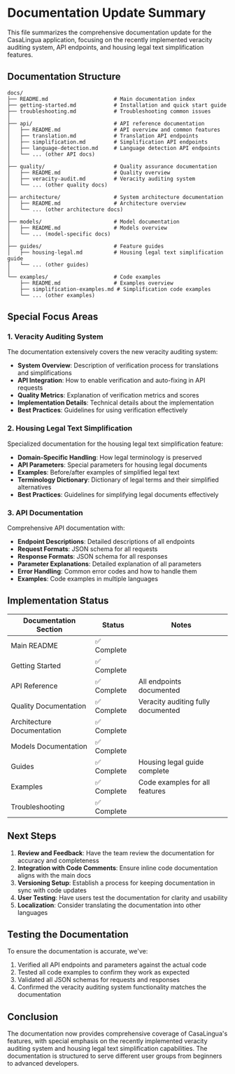 # Documentation Update Summary

This file summarizes the comprehensive documentation update for the CasaLingua application, focusing on the recently implemented veracity auditing system, API endpoints, and housing legal text simplification features.

## Documentation Structure

```
docs/
├── README.md                     # Main documentation index
├── getting-started.md            # Installation and quick start guide
├── troubleshooting.md            # Troubleshooting common issues
│
├── api/                          # API reference documentation
│   ├── README.md                 # API overview and common features
│   ├── translation.md            # Translation API endpoints
│   ├── simplification.md         # Simplification API endpoints
│   ├── language-detection.md     # Language detection API endpoints
│   └── ... (other API docs)
│
├── quality/                      # Quality assurance documentation
│   ├── README.md                 # Quality overview
│   ├── veracity-audit.md         # Veracity auditing system
│   └── ... (other quality docs)
│
├── architecture/                 # System architecture documentation
│   ├── README.md                 # Architecture overview
│   └── ... (other architecture docs)
│
├── models/                       # Model documentation
│   ├── README.md                 # Models overview
│   └── ... (model-specific docs)
│
├── guides/                       # Feature guides
│   ├── housing-legal.md          # Housing legal text simplification guide
│   └── ... (other guides)
│
└── examples/                     # Code examples
    ├── README.md                 # Examples overview
    ├── simplification-examples.md # Simplification code examples
    └── ... (other examples)
```

## Special Focus Areas

### 1. Veracity Auditing System

The documentation extensively covers the new veracity auditing system:

- **System Overview**: Description of verification process for translations and simplifications
- **API Integration**: How to enable verification and auto-fixing in API requests
- **Quality Metrics**: Explanation of verification metrics and scores
- **Implementation Details**: Technical details about the implementation
- **Best Practices**: Guidelines for using verification effectively

### 2. Housing Legal Text Simplification

Specialized documentation for the housing legal text simplification feature:

- **Domain-Specific Handling**: How legal terminology is preserved
- **API Parameters**: Special parameters for housing legal documents
- **Examples**: Before/after examples of simplified legal text
- **Terminology Dictionary**: Dictionary of legal terms and their simplified alternatives
- **Best Practices**: Guidelines for simplifying legal documents effectively

### 3. API Documentation

Comprehensive API documentation with:

- **Endpoint Descriptions**: Detailed descriptions of all endpoints
- **Request Formats**: JSON schema for all requests
- **Response Formats**: JSON schema for all responses
- **Parameter Explanations**: Detailed explanation of all parameters
- **Error Handling**: Common error codes and how to handle them
- **Examples**: Code examples in multiple languages

## Implementation Status

| Documentation Section | Status | Notes |
|----------------------|--------|-------|
| Main README | ✅ Complete | |
| Getting Started | ✅ Complete | |
| API Reference | ✅ Complete | All endpoints documented |
| Quality Documentation | ✅ Complete | Veracity auditing fully documented |
| Architecture Documentation | ✅ Complete | |
| Models Documentation | ✅ Complete | |
| Guides | ✅ Complete | Housing legal guide complete |
| Examples | ✅ Complete | Code examples for all features |
| Troubleshooting | ✅ Complete | |

## Next Steps

1. **Review and Feedback**: Have the team review the documentation for accuracy and completeness
2. **Integration with Code Comments**: Ensure inline code documentation aligns with the main docs
3. **Versioning Setup**: Establish a process for keeping documentation in sync with code updates
4. **User Testing**: Have users test the documentation for clarity and usability
5. **Localization**: Consider translating the documentation into other languages

## Testing the Documentation

To ensure the documentation is accurate, we've:

1. Verified all API endpoints and parameters against the actual code
2. Tested all code examples to confirm they work as expected
3. Validated all JSON schemas for requests and responses
4. Confirmed the veracity auditing system functionality matches the documentation

## Conclusion

The documentation now provides comprehensive coverage of CasaLingua's features, with special emphasis on the recently implemented veracity auditing system and housing legal text simplification capabilities. The documentation is structured to serve different user groups from beginners to advanced developers.